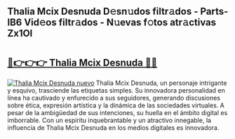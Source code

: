 ## Thalia Mcix Desnuda D𝚎sn𝚞dos filtr𝚊dos - Parts-lB6 Vid𝚎os filtr𝚊dos - N𝚞evas f𝚘tos atr𝚊ctivas Zx1Ol

# <h2><a href="http://mb0ccv.tromn.icu/?c=Thalia+Mcix+Desnuda">🔗👉👉👉 Thalia Mcix Desnuda 🔗🔗</a></h2>

[![Thalia Mcix Desnuda nuevo](https://i.imgur.com/pEAQMta.gif)](http://mb0ccv.tromn.icu/?c=Thalia+Mcix+Desnuda)
Thalia Mcix Desnuda, un personaje intrigante y esquivo, trasciende las etiquetas simples. Su innovadora personalidad en línea ha cautivado y enfurecido a sus seguidores, generando discusiones sobre ética, expresión artística y la dinámica de las sociedades virtuales. A pesar de la ambigüedad de sus intenciones, su huella en el ámbito digital es imborrable. Con un espíritu inquebrantable y un atractivo innegable, la influencia de Thalia Mcix Desnuda en los medios digitales es innovadora.

